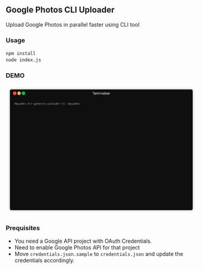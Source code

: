 Google Photos CLI Uploader
----------------------------
Upload Google Photos in parallel faster using CLI tool

### Usage
```bash
npm install
node index.js
```

### DEMO

![](term.gif)


### Prequisites
* You need a Google API project with OAuth Credentials.
* Need to enable Google Photos API for that project
* Move `credentials.json.sample` to `credentials.json` and update the credentials accordingly.
